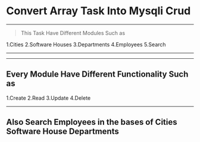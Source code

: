# Convert Array Task Into Mysqli Crud

---
>This Task Have Different Modules Such as

1.Cities
2.Software Houses
3.Departments
4.Employees
5.Search

---
---
## Every Module Have Different Functionality Such as

1.Create
2.Read
3.Update
4.Delete

---

## Also Search Employees in the bases of  **Cities Software House Departments**
